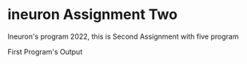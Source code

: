 # ineuron Assignment Two
Ineuron's program 2022, this is  Second Assignment with five program 



First Program's Output

